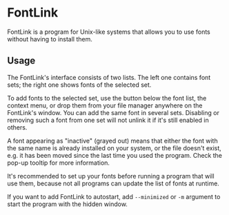 # FontLink

FontLink is a program for Unix-like systems that allows you to use
fonts without having to install them.


## Usage

The FontLink's interface consists of two lists. The left one contains
font sets; the right one shows fonts of the selected set.

To add fonts to the selected set, use the button below the font list,
the context menu, or drop them from your file manager anywhere on the
FontLink's window. You can add the same font in several sets. Disabling
or removing such a font from one set will not unlink it if it's still
enabled in others.

A font appearing as "inactive" (grayed out) means that either the
font with the same name is already installed on your system, or the
file doesn't exist, e.g. it has been moved since the last time you
used the program. Check the pop-up tooltip for more information.

It's recommended to set up your fonts before running a program that
will use them, because not all programs can update the list of fonts
at runtime.

If you want to add FontLink to autostart, add `--minimized` or `-m`
argument to start the program with the hidden window.
